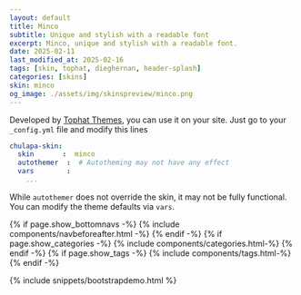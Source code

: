 ```yaml
---
layout: default
title: Minco
subtitle: Unique and stylish with a readable font
excerpt: Minco, unique and stylish with a readable font.
date: 2025-02-11
last_modified_at: 2025-02-16
tags: [skin, tophat, dieghernan, header-splash]
categories: [skins]
skin: minco
og_image: ./assets/img/skinspreview/minco.png
---
```



Developed by [Tophat Themes](https://themesguide.github.io/top-hat/dist/), you can use it on your site. Just go to your `_config.yml` file and modify this lines

```yaml
chulapa-skin: 
  skin       :  minco
  autothemer  :  # Autotheming may not have any effect
  vars        :    
    ...
```


While `autothemer` does not override the skin, it may not be fully functional. You can modify the theme defaults via `vars`.




{% if page.show_bottomnavs -%}
{% include components/navbeforeafter.html -%}
{% endif -%}
{% if page.show_categories -%}
{% include components/categories.html-%}
{% endif -%}
{% if page.show_tags -%}
{% include components/tags.html-%}
{% endif -%}


{% include snippets/bootstrapdemo.html  %}
